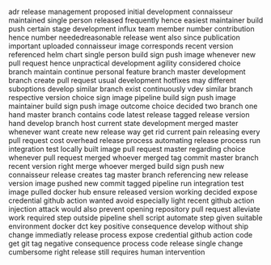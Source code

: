 adr release management proposed initial development connaisseur maintained single person released frequently hence easiest maintainer build push certain stage development influx team member number contribution hence number neededreasonable release went also since publication important uploaded connaisseur image corresponds recent version referenced helm chart single person build sign push image whenever new pull request hence unpractical development agility considered choice branch maintain continue personal feature branch master development branch create pull request usual development hotfixes may different suboptions develop similar branch exist continuously vdev similar branch respective version choice sign image pipeline build sign push image maintainer build sign push image outcome choice decided two branch one hand master branch contains code latest release tagged release version hand develop branch host current state development merged master whenever want create new release way get rid current pain releasing every pull request cost overhead release process automating release process run integration test locally built image pull request master regarding choice whenever pull request merged whoever merged tag commit master branch recent version right merge whoever merged build sign push new connaisseur release creates tag master branch referencing new release version image pushed new commit tagged pipeline run integration test image pulled docker hub ensure released version working decided expose credential github action wanted avoid especially light recent github action injection attack would also prevent opening repository pull request alleviate work required step outside pipeline shell script automate step given suitable environment docker dct key positive consequence develop without ship change immediatly release process expose credential github action code get git tag negative consequence process code release single change cumbersome right release still requires human intervention